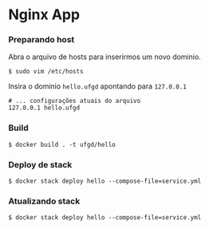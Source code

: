 # Nginx App

### Preparando host
Abra o arquivo de hosts para inserirmos um novo dominio.
```
$ sudo vim /etc/hosts
```

Insira o dominio `hello.ufgd` apontando para `127.0.0.1`

```
# ... configurações atuais do arquivo
127.0.0.1 hello.ufgd
```


### Build
```
$ docker build . -t ufgd/hello
```

### Deploy de stack
```
$ docker stack deploy hello --compose-file=service.yml
```

### Atualizando stack
```
$ docker stack deploy hello --compose-file=service.yml
```